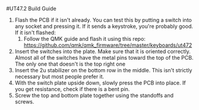 #UT47.2 Build Guide


1. Flash the PCB if it isn't already. You can test this by putting a switch into any socket and pressing it. If it sends a keystroke, you're probably good. If it isn't flashed:
    1. Follow the QMK guide and flash it using this repo: https://github.com/qmk/qmk_firmware/tree/master/keyboards/ut472
1. Insert the switches into the plate. Make sure that it is oriented correctly. Almost all of the switches have the metal pins toward the top of the PCB. The only one that doesn't is the top right one
1. Insert the 2u stabilizer on the bottom row in the middle. This isn't strictly necessary but most people prefer it.
1. With the switch plate upside down, slowly press the PCB into place. If you get resistance, check if there is a bent pin.
1. Screw the top and bottom plate together using the standoffs and screws.
